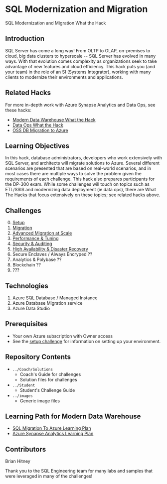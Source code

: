 # SQL Modernization and Migration
SQL Modernization and Migration What the Hack

## Introduction
SQL Server has come a long way!  From OLTP to OLAP, on-premises to cloud, big data clusters to hyperscale -- SQL Server has evolved in many ways.  With that evolution comes complexity as organizations seek to take advantage of new features and cloud efficiency.  This hack puts you (and your team) in the role of an SI (Systems Integrator), working with many clients to modernize their environments and applications.

## Related Hacks
For more in-depth work with Azure Synapse Analytics and Data Ops, see these hacks:

* [Modern Data Warehouse What the Hack](https://github.com/microsoft/WhatTheHack/tree/master/019-ThisOldDataWarehouse)
* [Data Ops What the Hack](https://github.com/)
* [OSS DB Migration to Azure](https://github.com/)

## Learning Objectives
In this hack, database administrators, developers who work extensively with SQL Server, and architects will migrate solutions to Azure. Several different scenarios are presented that are based on real-world scenarios, and in most cases there are multiple ways to solve the problem given the requirements of each challenge.  This hack also prepares participants for the DP-300 exam.  While some challenges will touch on topics such as ETL/SSIS and modernizing data deployment (ie data ops), there are What The Hacks that focus extensively on these topics; see related hacks above.

## Challenges

0. [Setup](./Student/Challenges/Challenge00.md)
1. [Migration](./Student/Challenges/Challenge01.md)
2. [Advanced Migration at Scale](./Student/Challenges/Challenge02.md)
3. [Performance & Tuning](./Student/Challenges/Challenge03.md)
4. [Security & Auditing](./Student/Challenges/Challenge04.md)
5. [High Availability & Disaster Recovery](./Student/Challenges/Challenge05.md)
6. Secure Enclaves / Always Encryped ??
7. Analytics & Polybase ??
8. Blockchain ??
9. ???

## Technologies
1. Azure SQL Database / Managed Instance
1. Azure Database Migration service
1. Azure Data Studio

## Prerequisites
- Your own Azure subscription with Owner access
- See the [setup challenge](./Student/Challenges/Challenge00.md) for information on setting up your environment.

## Repository Contents
- `../Coach/Solutions`
  - Coach's Guide for challenges
  - Solution files for challenges
- `../Student`
  - Student's Challenge Guide
- `../images`
  - Generic image files

## Learning Path for Modern Data Warehouse

* [SQL Migration To Azure Learning Plan](https://github.com/microsoft/PartnerResources/blob/main/LearningPlanResources/Azure/Data%2C%20Analytics%2C%20and%20AI/SQL%20Server%20Migration%20to%20Azure.md)
* [Azure Synapse Analytics Learning Plan](https://github.com/microsoft/PartnerResources/blob/main/LearningPlanResources/Azure/Data%2C%20Analytics%2C%20and%20AI/Modern%20Data%20Warehouse.md)

## Contributors
Brian Hitney

Thank you to the SQL Engineering team for many labs and samples that were leveraged in many of the challenges!